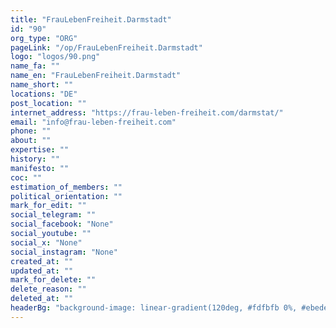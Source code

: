 ```yaml
---
title: "FrauLebenFreiheit.Darmstadt"
id: "90"
org_type: "ORG"
pageLink: "/op/FrauLebenFreiheit.Darmstadt"
logo: "logos/90.png"
name_fa: ""
name_en: "FrauLebenFreiheit.Darmstadt"
name_short: ""
locations: "DE"
post_location: ""
internet_address: "https://frau-leben-freiheit.com/darmstat/"
email: "info@frau-leben-freiheit.com"
phone: ""
about: ""
expertise: ""
history: ""
manifesto: ""
coc: ""
estimation_of_members: ""
political_orientation: ""
mark_for_edit: ""
social_telegram: ""
social_facebook: "None"
social_youtube: ""
social_x: "None"
social_instagram: "None"
created_at: ""
updated_at: ""
mark_for_delete: ""
delete_reason: ""
deleted_at: ""
headerBg: "background-image: linear-gradient(120deg, #fdfbfb 0%, #ebedee 100%);"
---
```

